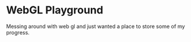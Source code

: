 # WebGL Playground
Messing around with web gl and just wanted a place to store some of my progress.
